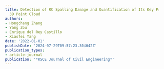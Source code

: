 ```yaml
---
title: Detection of RC Spalling Damage and Quantification of Its Key Properties from
  3D Point Cloud
authors:
- Hongchang Zhang
- Yang Zou
- Enrique del Rey Castillo
- Xiaofei Yang
date: '2022-01-01'
publishDate: '2024-07-29T09:57:23.304642Z'
publication_types:
- article-journal
publication: '*KSCE Journal of Civil Engineering*'
---
```

